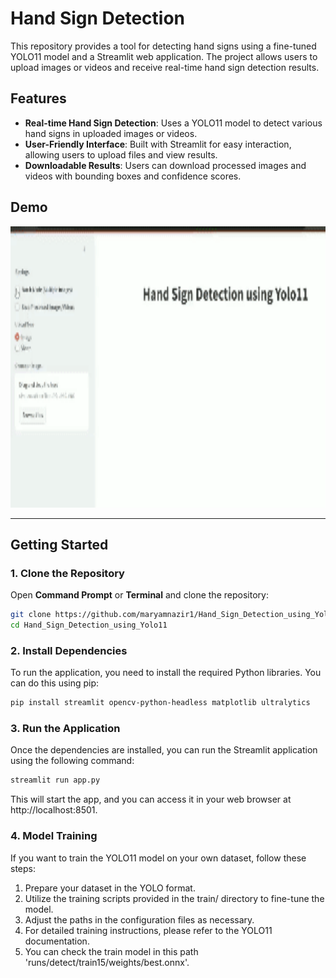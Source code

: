# Hand Sign Detection

This repository provides a tool for detecting hand signs using a fine-tuned YOLO11 model and a Streamlit web application. The project allows users to upload images or videos and receive real-time hand sign detection results.

## Features

- **Real-time Hand Sign Detection**: Uses a YOLO11 model to detect various hand signs in uploaded images or videos.
- **User-Friendly Interface**: Built with Streamlit for easy interaction, allowing users to upload files and view results.
- **Downloadable Results**: Users can download processed images and videos with bounding boxes and confidence scores.
  
## Demo

<img src="demo.gif" alt="Hand Sign Detection Demo" width="900" height="450">

---

## Getting Started

### 1. Clone the Repository

Open **Command Prompt** or **Terminal** and clone the repository:

```bash
git clone https://github.com/maryamnazir1/Hand_Sign_Detection_using_Yolo11.git
cd Hand_Sign_Detection_using_Yolo11

```
### 2. Install Dependencies
To run the application, you need to install the required Python libraries. You can do this using pip:

```bash
pip install streamlit opencv-python-headless matplotlib ultralytics
```
### 3. Run the Application
Once the dependencies are installed, you can run the Streamlit application using the following command:

```bash
streamlit run app.py
```
This will start the app, and you can access it in your web browser at http://localhost:8501.

### 4. Model Training
If you want to train the YOLO11 model on your own dataset, follow these steps:

1. Prepare your dataset in the YOLO format.
2. Utilize the training scripts provided in the train/ directory to fine-tune the model.
3. Adjust the paths in the configuration files as necessary.
4. For detailed training instructions, please refer to the YOLO11 documentation.
5. You can check the train model in this path 'runs/detect/train15/weights/best.onnx'.
